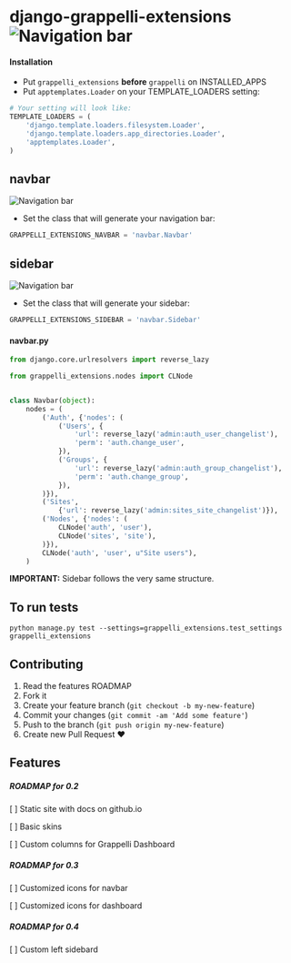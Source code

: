 # django-grappelli-extensions ![Navigation bar](https://api.travis-ci.org/gotlium/django-grappelli-navbar.png?branch=master)

#### Installation

 * Put ```grappelli_extensions``` **before** ```grappelli``` on INSTALLED_APPS
 * Put ```apptemplates.Loader``` on your TEMPLATE_LOADERS setting:

```python
# Your setting will look like:
TEMPLATE_LOADERS = (
    'django.template.loaders.filesystem.Loader',
    'django.template.loaders.app_directories.Loader',
    'apptemplates.Loader',
)

```

## navbar

![Navigation bar](https://github.com/django-grappelli-extensions/django-grappelli-extensions/raw/master/screenshot.jpg)

* Set the class that will generate your navigation bar:

```python
GRAPPELLI_EXTENSIONS_NAVBAR = 'navbar.Navbar'
```

## sidebar

![Navigation bar](https://github.com/django-grappelli-extensions/django-grappelli-extensions/raw/master/sidebar_screenshot.jpg)

* Set the class that will generate your sidebar:
```python
GRAPPELLI_EXTENSIONS_SIDEBAR = 'navbar.Sidebar'
```
#### navbar.py

```python
from django.core.urlresolvers import reverse_lazy

from grappelli_extensions.nodes import CLNode


class Navbar(object):
    nodes = (
        ('Auth', {'nodes': (
            ('Users', {
                'url': reverse_lazy('admin:auth_user_changelist'),
                'perm': 'auth.change_user',
            }),
            ('Groups', {
                'url': reverse_lazy('admin:auth_group_changelist'),
                'perm': 'auth.change_group',
            }),
        )}),
        ('Sites',
            {'url': reverse_lazy('admin:sites_site_changelist')}),
        ('Nodes', {'nodes': (
            CLNode('auth', 'user'),
            CLNode('sites', 'site'),
        )}),
        CLNode('auth', 'user', u"Site users"),
    )
```

**IMPORTANT:** Sidebar follows the very same structure.

## To run tests

```
python manage.py test --settings=grappelli_extensions.test_settings grappelli_extensions
```

## Contributing

1. Read the features ROADMAP
2. Fork it
3. Create your feature branch (`git checkout -b my-new-feature`)
4. Commit your changes (`git commit -am 'Add some feature'`)
5. Push to the branch (`git push origin my-new-feature`)
6. Create new Pull Request :heart:


## Features

##### ROADMAP for 0.2

[ ] Static site with docs on github.io

[ ] Basic skins

[ ] Custom columns for Grappelli Dashboard

##### ROADMAP for 0.3

[ ] Customized icons for navbar

[ ] Customized icons for dashboard

##### ROADMAP for 0.4

[ ] Custom left sidebard
